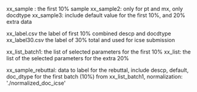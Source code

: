 xx_sample : the first 10% sample
xx_sample2: only for pt and mx, only docdtype
xx_sample3: include default value for the first 10%, and 20% extra data


xx_label.csv the label of first 10% combined descp and docdtype
xx_label30.csv the label of 30% total and used for icse submission

xx_list_batch1: the list of selected parameters for the first 10%
xx_list: the list of the selected parameters for the extra 20%



xx_sample_rebuttal: data to label for the rebuttal, include descp, default, doc_dtype for the first batch (10%) from xx_list_batch1, normalization: './normalized_doc_icse'